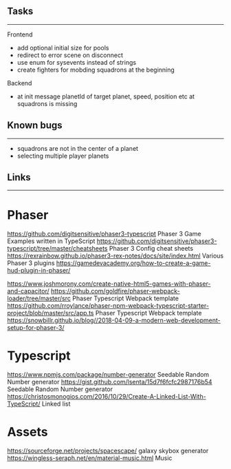## Tasks
------------
Frontend
- add optional initial size for pools
- redirect to error scene on disconnect
- use enum for sysevents instead of strings
- create fighters for mobding squadrons at the beginning

Backend
- at init message planetId of target planet, speed, position etc at squadrons is missing


## Known bugs
------------
- squadrons are not in the center of a planet
- selecting multiple player planets

## Links
------------

# Phaser
https://github.com/digitsensitive/phaser3-typescript  Phaser 3 Game Examples written in TypeScript
https://github.com/digitsensitive/phaser3-typescript/tree/master/cheatsheets Phaser 3 Config cheat sheets
https://rexrainbow.github.io/phaser3-rex-notes/docs/site/index.html Various Phaser 3 plugins
https://gamedevacademy.org/how-to-create-a-game-hud-plugin-in-phaser/

https://www.joshmorony.com/create-native-html5-games-with-phaser-and-capacitor/
https://github.com/goldfire/phaser-webpack-loader/tree/master/src Phaser Typescript Webpack template
https://github.com/rroylance/phaser-npm-webpack-typescript-starter-project/blob/master/src/app.ts Phaser Typescript Webpack template
https://snowbillr.github.io/blog//2018-04-09-a-modern-web-development-setup-for-phaser-3/


# Typescript
https://www.npmjs.com/package/number-generator Seedable Random Number generator
https://gist.github.com/lsenta/15d7f6fcfc2987176b54 Seedable Random Number generator
https://christosmonogios.com/2016/10/29/Create-A-Linked-List-With-TypeScript/ Linked list


# Assets
https://sourceforge.net/projects/spacescape/ galaxy skybox generator
https://wingless-seraph.net/en/material-music.html Music
